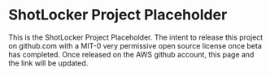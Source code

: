 # ShotLocker Project Placeholder

This is the ShotLocker Project Placeholder. The intent to release this project on github.com with a MIT-0 very permissive open source license once beta has completed. Once released on the AWS github account, this page and the link will be updated.

